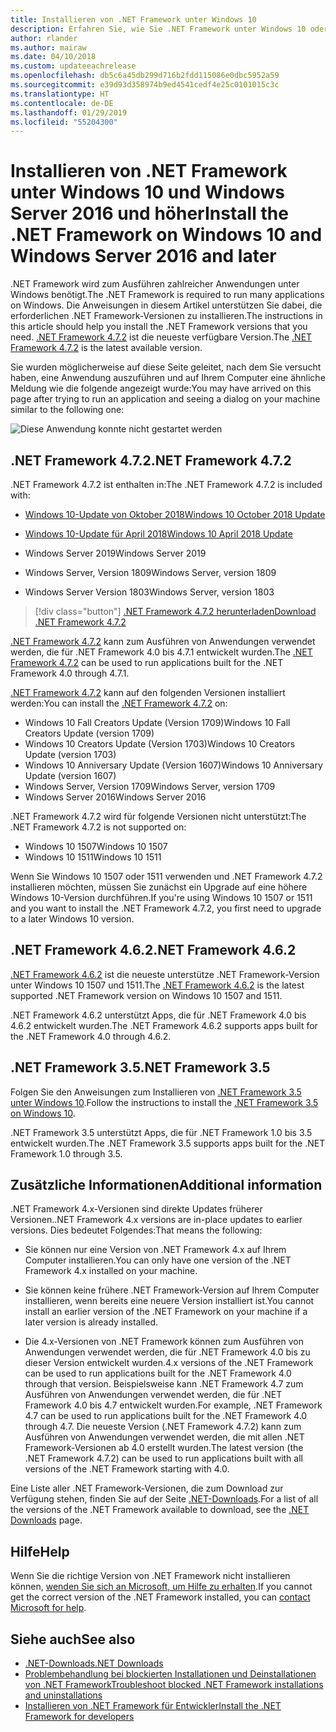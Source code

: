 ```yaml
---
title: Installieren von .NET Framework unter Windows 10
description: Erfahren Sie, wie Sie .NET Framework unter Windows 10 oder Windows Server 2016 installieren.
author: rlander
ms.author: mairaw
ms.date: 04/10/2018
ms.custom: updateeachrelease
ms.openlocfilehash: db5c6a45db299d716b2fdd115086e0dbc5952a59
ms.sourcegitcommit: e39d93d358974b9ed4541cedf4e25c0101015c3c
ms.translationtype: HT
ms.contentlocale: de-DE
ms.lasthandoff: 01/29/2019
ms.locfileid: "55204300"
---
```

# <a name="install-the-net-framework-on-windows-10-and-windows-server-2016-and-later"></a><span data-ttu-id="1d0d3-103">Installieren von .NET Framework unter Windows 10 und Windows Server 2016 und höher</span><span class="sxs-lookup"><span data-stu-id="1d0d3-103">Install the .NET Framework on Windows 10 and Windows Server 2016 and later</span></span>

<span data-ttu-id="1d0d3-104">.NET Framework wird zum Ausführen zahlreicher Anwendungen unter Windows benötigt.</span><span class="sxs-lookup"><span data-stu-id="1d0d3-104">The .NET Framework is required to run many applications on Windows.</span></span> <span data-ttu-id="1d0d3-105">Die Anweisungen in diesem Artikel unterstützen Sie dabei, die erforderlichen .NET Framework-Versionen zu installieren.</span><span class="sxs-lookup"><span data-stu-id="1d0d3-105">The instructions in this article should help you install the .NET Framework versions that you need.</span></span> <span data-ttu-id="1d0d3-106">[.NET Framework 4.7.2](https://dotnet.microsoft.com/download/dotnet-framework-runtime/net472) ist die neueste verfügbare Version.</span><span class="sxs-lookup"><span data-stu-id="1d0d3-106">The [.NET Framework 4.7.2](https://dotnet.microsoft.com/download/dotnet-framework-runtime/net472) is the latest available version.</span></span>

<span data-ttu-id="1d0d3-107">Sie wurden möglicherweise auf diese Seite geleitet, nach dem Sie versucht haben, eine Anwendung auszuführen und auf Ihrem Computer eine ähnliche Meldung wie die folgende angezeigt wurde:</span><span class="sxs-lookup"><span data-stu-id="1d0d3-107">You may have arrived on this page after trying to run an application and seeing a dialog on your machine similar to the following one:</span></span>

![Diese Anwendung konnte nicht gestartet werden](./media/this-application-could-not-be-started.png)

## <a name="net-framework-472"></a><span data-ttu-id="1d0d3-109">.NET Framework 4.7.2</span><span class="sxs-lookup"><span data-stu-id="1d0d3-109">.NET Framework 4.7.2</span></span>

<span data-ttu-id="1d0d3-110">.NET Framework 4.7.2 ist enthalten in:</span><span class="sxs-lookup"><span data-stu-id="1d0d3-110">The .NET Framework 4.7.2 is included with:</span></span>

* [<span data-ttu-id="1d0d3-111">Windows 10-Update von Oktober 2018</span><span class="sxs-lookup"><span data-stu-id="1d0d3-111">Windows 10 October 2018 Update</span></span>](https://support.microsoft.com/help/4028685/windows-10-get-the-update)

* [<span data-ttu-id="1d0d3-112">Windows 10-Update für April 2018</span><span class="sxs-lookup"><span data-stu-id="1d0d3-112">Windows 10 April 2018 Update</span></span>](https://www.microsoft.com/software-download/windows10)

* <span data-ttu-id="1d0d3-113">Windows Server 2019</span><span class="sxs-lookup"><span data-stu-id="1d0d3-113">Windows Server 2019</span></span>

* <span data-ttu-id="1d0d3-114">Windows Server, Version 1809</span><span class="sxs-lookup"><span data-stu-id="1d0d3-114">Windows Server, version 1809</span></span>

* <span data-ttu-id="1d0d3-115">Windows Server Version 1803</span><span class="sxs-lookup"><span data-stu-id="1d0d3-115">Windows Server, version 1803</span></span>

> [!div class="button"]
> [<span data-ttu-id="1d0d3-116">.NET Framework 4.7.2 herunterladen</span><span class="sxs-lookup"><span data-stu-id="1d0d3-116">Download .NET Framework 4.7.2</span></span>](https://dotnet.microsoft.com/download/dotnet-framework-runtime/net472)

<span data-ttu-id="1d0d3-117">[.NET Framework 4.7.2](https://dotnet.microsoft.com/download/dotnet-framework-runtime/net472) kann zum Ausführen von Anwendungen verwendet werden, die für .NET Framework 4.0 bis 4.7.1 entwickelt wurden.</span><span class="sxs-lookup"><span data-stu-id="1d0d3-117">The [.NET Framework 4.7.2](https://dotnet.microsoft.com/download/dotnet-framework-runtime/net472) can be used to run applications built for the .NET Framework 4.0 through 4.7.1.</span></span>

<span data-ttu-id="1d0d3-118">[.NET Framework 4.7.2](https://dotnet.microsoft.com/download/dotnet-framework-runtime/net472) kann auf den folgenden Versionen installiert werden:</span><span class="sxs-lookup"><span data-stu-id="1d0d3-118">You can install the [.NET Framework 4.7.2](https://dotnet.microsoft.com/download/dotnet-framework-runtime/net472) on:</span></span>

* <span data-ttu-id="1d0d3-119">Windows 10 Fall Creators Update (Version 1709)</span><span class="sxs-lookup"><span data-stu-id="1d0d3-119">Windows 10 Fall Creators Update (version 1709)</span></span>
* <span data-ttu-id="1d0d3-120">Windows 10 Creators Update (Version 1703)</span><span class="sxs-lookup"><span data-stu-id="1d0d3-120">Windows 10 Creators Update (version 1703)</span></span>
* <span data-ttu-id="1d0d3-121">Windows 10 Anniversary Update (Version 1607)</span><span class="sxs-lookup"><span data-stu-id="1d0d3-121">Windows 10 Anniversary Update (version 1607)</span></span>
* <span data-ttu-id="1d0d3-122">Windows Server, Version 1709</span><span class="sxs-lookup"><span data-stu-id="1d0d3-122">Windows Server, version 1709</span></span>
* <span data-ttu-id="1d0d3-123">Windows Server 2016</span><span class="sxs-lookup"><span data-stu-id="1d0d3-123">Windows Server 2016</span></span>

<span data-ttu-id="1d0d3-124">.NET Framework 4.7.2 wird für folgende Versionen nicht unterstützt:</span><span class="sxs-lookup"><span data-stu-id="1d0d3-124">The .NET Framework 4.7.2 is not supported on:</span></span>

* <span data-ttu-id="1d0d3-125">Windows 10 1507</span><span class="sxs-lookup"><span data-stu-id="1d0d3-125">Windows 10 1507</span></span>
* <span data-ttu-id="1d0d3-126">Windows 10 1511</span><span class="sxs-lookup"><span data-stu-id="1d0d3-126">Windows 10 1511</span></span>

<span data-ttu-id="1d0d3-127">Wenn Sie Windows 10 1507 oder 1511 verwenden und .NET Framework 4.7.2 installieren möchten, müssen Sie zunächst ein Upgrade auf eine höhere Windows 10-Version durchführen.</span><span class="sxs-lookup"><span data-stu-id="1d0d3-127">If you're using Windows 10 1507 or 1511 and you want to install the .NET Framework 4.7.2, you first need to upgrade to a later Windows 10 version.</span></span>

## <a name="net-framework-462"></a><span data-ttu-id="1d0d3-128">.NET Framework 4.6.2</span><span class="sxs-lookup"><span data-stu-id="1d0d3-128">.NET Framework 4.6.2</span></span>

<span data-ttu-id="1d0d3-129">[.NET Framework 4.6.2](https://www.microsoft.com/en-us/download/details.aspx?id=53345) ist die neueste unterstütze .NET Framework-Version unter Windows 10 1507 und 1511.</span><span class="sxs-lookup"><span data-stu-id="1d0d3-129">The [.NET Framework 4.6.2](https://www.microsoft.com/en-us/download/details.aspx?id=53345) is the latest supported .NET Framework version on Windows 10 1507 and 1511.</span></span>

<span data-ttu-id="1d0d3-130">.NET Framework 4.6.2 unterstützt Apps, die für .NET Framework 4.0 bis 4.6.2 entwickelt wurden.</span><span class="sxs-lookup"><span data-stu-id="1d0d3-130">The .NET Framework 4.6.2 supports apps built for the .NET Framework 4.0 through 4.6.2.</span></span>

## <a name="net-framework-35"></a><span data-ttu-id="1d0d3-131">.NET Framework 3.5</span><span class="sxs-lookup"><span data-stu-id="1d0d3-131">.NET Framework 3.5</span></span>

<span data-ttu-id="1d0d3-132">Folgen Sie den Anweisungen zum Installieren von [.NET Framework 3.5 unter Windows 10](dotnet-35-windows-10.md).</span><span class="sxs-lookup"><span data-stu-id="1d0d3-132">Follow the instructions to install the [.NET Framework 3.5 on Windows 10](dotnet-35-windows-10.md).</span></span>

<span data-ttu-id="1d0d3-133">.NET Framework 3.5 unterstützt Apps, die für .NET Framework 1.0 bis 3.5 entwickelt wurden.</span><span class="sxs-lookup"><span data-stu-id="1d0d3-133">The .NET Framework 3.5 supports apps built for the .NET Framework 1.0 through 3.5.</span></span>

## <a name="additional-information"></a><span data-ttu-id="1d0d3-134">Zusätzliche Informationen</span><span class="sxs-lookup"><span data-stu-id="1d0d3-134">Additional information</span></span>

<span data-ttu-id="1d0d3-135">.NET Framework 4.x-Versionen sind direkte Updates früherer Versionen.</span><span class="sxs-lookup"><span data-stu-id="1d0d3-135">.NET Framework 4.x versions are in-place updates to earlier versions.</span></span> <span data-ttu-id="1d0d3-136">Dies bedeutet Folgendes:</span><span class="sxs-lookup"><span data-stu-id="1d0d3-136">That means the following:</span></span>

- <span data-ttu-id="1d0d3-137">Sie können nur eine Version von .NET Framework 4.x auf Ihrem Computer installieren.</span><span class="sxs-lookup"><span data-stu-id="1d0d3-137">You can only have one version of the .NET Framework 4.x installed on your machine.</span></span>

- <span data-ttu-id="1d0d3-138">Sie können keine frühere .NET Framework-Version auf Ihrem Computer installieren, wenn bereits eine neuere Version installiert ist.</span><span class="sxs-lookup"><span data-stu-id="1d0d3-138">You cannot install an earlier version of the .NET Framework on your machine if a later version is already installed.</span></span>

- <span data-ttu-id="1d0d3-139">Die 4.x-Versionen von .NET Framework können zum Ausführen von Anwendungen verwendet werden, die für .NET Framework 4.0 bis zu dieser Version entwickelt wurden.</span><span class="sxs-lookup"><span data-stu-id="1d0d3-139">4.x versions of the .NET Framework can be used to run applications built for the .NET Framework 4.0 through that version.</span></span> <span data-ttu-id="1d0d3-140">Beispielsweise kann .NET Framework 4.7 zum Ausführen von Anwendungen verwendet werden, die für .NET Framework 4.0 bis 4.7 entwickelt wurden.</span><span class="sxs-lookup"><span data-stu-id="1d0d3-140">For example, .NET Framework 4.7 can be used to run applications built for the .NET Framework 4.0 through 4.7.</span></span> <span data-ttu-id="1d0d3-141">Die neueste Version (.NET Framework 4.7.2) kann zum Ausführen von Anwendungen verwendet werden, die mit allen .NET Framework-Versionen ab 4.0 erstellt wurden.</span><span class="sxs-lookup"><span data-stu-id="1d0d3-141">The latest version (the .NET Framework 4.7.2) can be used to run applications built with all versions of the .NET Framework starting with 4.0.</span></span>

<span data-ttu-id="1d0d3-142">Eine Liste aller .NET Framework-Versionen, die zum Download zur Verfügung stehen, finden Sie auf der Seite [.NET-Downloads](https://www.microsoft.com/net/download?utm_source=ms-docs&utm_medium=referral).</span><span class="sxs-lookup"><span data-stu-id="1d0d3-142">For a list of all the versions of the .NET Framework available to download, see the [.NET Downloads](https://www.microsoft.com/net/download?utm_source=ms-docs&utm_medium=referral) page.</span></span>

## <a name="help"></a><span data-ttu-id="1d0d3-143">Hilfe</span><span class="sxs-lookup"><span data-stu-id="1d0d3-143">Help</span></span>

<span data-ttu-id="1d0d3-144">Wenn Sie die richtige Version von .NET Framework nicht installieren können, [wenden Sie sich an Microsoft, um Hilfe zu erhalten](mailto:dotnet-install-help@service.microsoft.com?subject=Install-Help).</span><span class="sxs-lookup"><span data-stu-id="1d0d3-144">If you cannot get the correct version of the .NET Framework installed, you can [contact Microsoft for help](mailto:dotnet-install-help@service.microsoft.com?subject=Install-Help).</span></span>

## <a name="see-also"></a><span data-ttu-id="1d0d3-145">Siehe auch</span><span class="sxs-lookup"><span data-stu-id="1d0d3-145">See also</span></span>

- [<span data-ttu-id="1d0d3-146">.NET-Downloads</span><span class="sxs-lookup"><span data-stu-id="1d0d3-146">.NET Downloads</span></span>](https://www.microsoft.com/net/download?utm_source=ms-docs&utm_medium=referral)
- [<span data-ttu-id="1d0d3-147">Problembehandlung bei blockierten Installationen und Deinstallationen von .NET Framework</span><span class="sxs-lookup"><span data-stu-id="1d0d3-147">Troubleshoot blocked .NET Framework installations and uninstallations</span></span>](troubleshoot-blocked-installations-and-uninstallations.md)
- [<span data-ttu-id="1d0d3-148">Installieren von .NET Framework für Entwickler</span><span class="sxs-lookup"><span data-stu-id="1d0d3-148">Install the .NET Framework for developers</span></span>](guide-for-developers.md)
